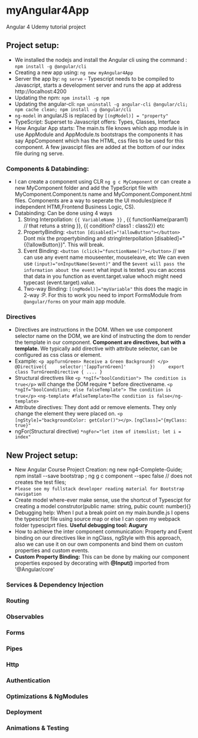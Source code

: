 # myAngular4App
Angular 4 Udemy tutorial project


## Project setup: ##
* We installed the nodejs and install the Angular cli using the command : `npm install -g @angular/cli`
* Creating a new app using: `ng new myAngular4App`
* Server the app by: `ng serve` - Typescript needs to be compiled to Javascript, starts a development server and runs the app at address http://localhost:4200 
* Updating the npm: `npm install -g npm`   
* Updating the angular-cli: `npm uninstall -g angular-cli @angular/cli;  npm cache clean; npm install -g @angular/cli`
* `ng-model` in angularJS is replaced by `[(ngModel)] = "property"`
* TypeScript: Superset to Javascript offers: Types, Classes, Interface
* How Angular App starts: The main.ts file knows which app module is in use AppModule and AppModule.ts bootstraps the components it has say AppComponent which has the HTML, css files to be used for this component. A few javascipt files are added at the bottom of our index file during ng serve.

### Components & Databinding: ###
* I can create a component using CLR `ng g c MyComponent` or can create a new MyComponent folder and add the TypeScript file with MyComponent.Component.ts name and MyComponent.Component.html files. Components are a way to seperate the UI modules(piece if independent HTMl,Frontend Business Logic, CS). 
* Databinding: Can be done using 4 ways
    1. String Interpollation: `{{ VariableName }}` , {{ functionName(param1)  // that retuns a string }}, {{ condition? class1 : class2}} etc
    2. PropertyBinding: `<button [disabled]="!allowButton"></button>` Dont mix the propertybinding and stringInterpollation [disabled]="{{!allowButton}}". This will break. 
    3. Event Binding: `<button (click)="functionName()"></button>`   // we can use any event name mouseenter, mouseleave, etc
       We can even use `(input)="onInputName($event)"`   and the `$event will pass the information about the event` what input is texted. you can access that data in you function as event.target.value whoch might need typecast (<HTMLInputElement>event.target).value. 
    4. Two-way Binding: `[(ngModel)]="myVariable"` this does the magic in 2-way :P. For this to work you need to import FormsModule from `@angular/forms` on your main app module.
    
### Directives ###
* Directives are instructions in the DOM. When we use component selector name on the DOM, we are kind of instructing the dom to render the template in our component. **Component are directives, but with a template.**  We typically add directive with attribute selector, can be configured as css class or element.    
* Example: `<p appTurnGreen> Receive a Green Background! </p>
    @Directive({    
        selector:'[appTurnGreen]'        
    })    
    export class TurnGreenDirective { .... }   `
* Structural directives like  `<p *ngIf="boolCondition"> The condition is true</p>` will change the DOM require * before directivename.     `<p *ngIf="boolCondition; else falseTemplate"> The condition is true</p>`
    `<ng-template #falseTemplate>The condition is false</ng-template>`
* Attribute directives: They dont add or remove elements. They only change the element they were placed on. `<p [ngStyle]="backgroundColor: getColor()"></p>`. `[ngClass]="{myClass: true}"`
* ngFor(Structural directive) `*ngFor="let item of itemslist; let i = index"` 

## New Project setup: 
* New Angular Course Project Creation: ng new ng4-Complete-Guide;  npm install --save bootstrap ; ng g c component --spec false // does not creates the test files; 
* ``Please see my fullstack developer reading material for Bootstrap navigation ``
* Create model where-ever make sense, use the shortcut of Typescipt for creating a model construtor(public name: string, pubic count: number){}
* Debugging help: When I put a break point on my main.bundle.js I opens the typescript file using source map or else I can open my webpack folder typesciprt files. **Useful debugging tool: Augury**
* How to achieve the inter component communication: Property and Event binding on our directives like in ngClass, ngStyle with this approach, also we can use it on our own components and bind them on custom properties and custom events. 
* **Custom Property Binding:** This can be done by making our component properties exposed by decorating with **@Input()** imported from '@Angular/core'

### Services & Dependency Injection ###

### Routing ###

### Observables ###

### Forms ###

### Pipes ###

### Http ###

### Authentication ###

### Optimizations & NgModules ###

### Deployment ###

### Animations & Testing ###

